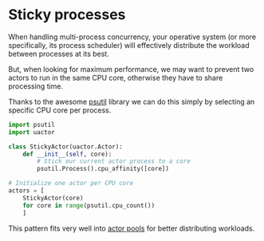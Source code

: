# Sticky processes

When handling multi-process concurrency, your operative system
(or more specifically, its process scheduler) will effectively distribute
the workload between processes at its best.

But, when looking for maximum performance, we may want to prevent two actors
to run in the same CPU core, otherwise they have to share processing time.

Thanks to the awesome [psutil][psutil] library we can do this simply by
selecting an specific CPU core per process.

```python
import psutil
import uactor

class StickyActor(uactor.Actor):
    def __init__(self, core):
        # Stick our current actor process to a core
        psutil.Process().cpu_affinity([core])

# Initialize one actor per CPU core
actors = [
    StickyActor(core)
    for core in range(psutil.cpu_count())
    ]
```

This pattern fits very well into [actor pools](./pool.md) for better
distributing workloads.

[psutil]: https://github.com/giampaolo/psutil
